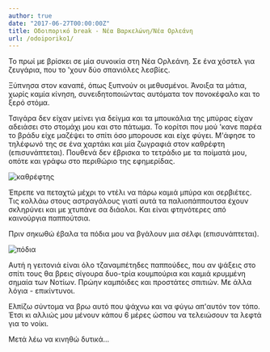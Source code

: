 ```yaml
---
author: true
date: "2017-06-27T00:00:00Z"
title: Οδοιπορικό break - Νέα Βαρκελώνη/Νέα Ορλεάνη
url: /odoiporiko1/
---
```


Το πρωί με βρίσκει σε μία συνοικία στη Νέα Ορλεάνη. Σε ένα χόστελ για ζευγάρια, που το 'χουν δύο σπανιόλες λεσβίες.

Ξύπνησα στον καναπέ, όπως ξυπνούν οι μεθυσμένοι. Άνοιξα τα μάτια, χωρίς καμία κίνηση, συνειδητοποιώντας αυτόματα τον πονοκέφαλο και το ξερό στόμα.

Τσιγάρα δεν είχαν μείνει για δείγμα και τα μπουκάλια της μπύρας είχαν αδειάσει στο στομάχι μου και στο πάτωμα. Το κορίτσι που μού 'κανε παρέα το βράδυ είχε μαζέψει το σπίτι όσο μπορουσε και είχε φύγει. Μ'άφησε το τηλέφωνό της σε ένα χαρτάκι και μία ζωγραφιά στον καθρέφτη (επισυνάπτεται). Πουθενά δεν έβρισκα το τετράδιο με τα ποίματά μου, οπότε και γράφω στο περιθώριο της εφημερίδας.

![καθρέφτης](/img/posts/2017-06-27-odoiporiko_1/kathreftis.webp)

Έπρεπε να πεταχτώ μέχρι το ντέλι να πάρω καμιά μπύρα και σερβιέτες. Τις κολλάω στους αστραγάλους γιατί αυτά τα παλιοπάππουτσα έχουν σκληρύνει και με χτυπάνε σα διάολοι. Και είναι φτηνότερες από καινούργια παππούτσια.

Πριν σηκωθώ έβαλα τα πόδια μου να βγάλουν μια σέλφι (επισυνάπτεται).

![πόδια](/img/posts/2017-06-27-odoiporiko_1/podia.webp)


Αυτή η γειτονιά είναι όλο τζαναμπέτηδες παππούδες, που αν ψάξεις στο σπίτι τους θα βρεις σίγουρα δυο-τρία κουμπούρια και καμιά κρυμμένη σημαία των Νοτίων. Πρώην καμπόιδες και προστάτες σπιτιών. Με άλλα λόγια - επικίντυνοι.

Ελπίζω σύντομα να βρω αυτό που ψάχνω και να φύγω απ'αυτόν τον τόπο. Έτσι κι αλλιώς μου μένουν κάπου 6 μέρες ώσπου να τελειώσουν τα λεφτά για το νοίκι.

Μετά λέω να κινηθώ δυτικά...
